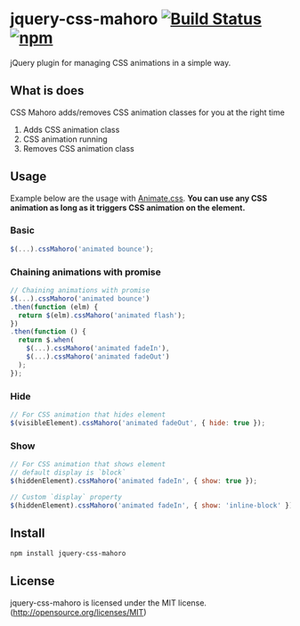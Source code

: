 # jquery-css-mahoro [![Build Status](https://travis-ci.org/pc035860/jquery-css-mahoro.svg?branch=master)](https://travis-ci.org/pc035860/jquery-css-mahoro) [![npm](https://img.shields.io/npm/v/jquery-css-mahoro.svg)](https://www.npmjs.com/package/jquery-css-mahoro)

jQuery plugin for managing CSS animations in a simple way.

## What is does

CSS Mahoro adds/removes CSS animation classes for you at the right time

1. Adds CSS animation class
2. CSS animation running
3. Removes CSS animation class

## Usage

Example below are the usage with [Animate.css](https://github.com/daneden/animate.css/).
**You can use any CSS animation as long as it triggers CSS animation on the element.**

### Basic

```js
$(...).cssMahoro('animated bounce');
```

### Chaining animations with promise

```js
// Chaining animations with promise
$(...).cssMahoro('animated bounce')
.then(function (elm) {
  return $(elm).cssMahoro('animated flash');
})
.then(function () {
  return $.when(
    $(...).cssMahoro('animated fadeIn'),
    $(...).cssMahoro('animated fadeOut')
  );
});
```

### Hide

```js
// For CSS animation that hides element
$(visibleElement).cssMahoro('animated fadeOut', { hide: true });
```

### Show

```js
// For CSS animation that shows element
// default display is `block`
$(hiddenElement).cssMahoro('animated fadeIn', { show: true });

// Custom `display` property
$(hiddenElement).cssMahoro('animated fadeIn', { show: 'inline-block' })
```

## Install

```sh
npm install jquery-css-mahoro
```

## License

jquery-css-mahoro is licensed under the MIT license. (http://opensource.org/licenses/MIT)


